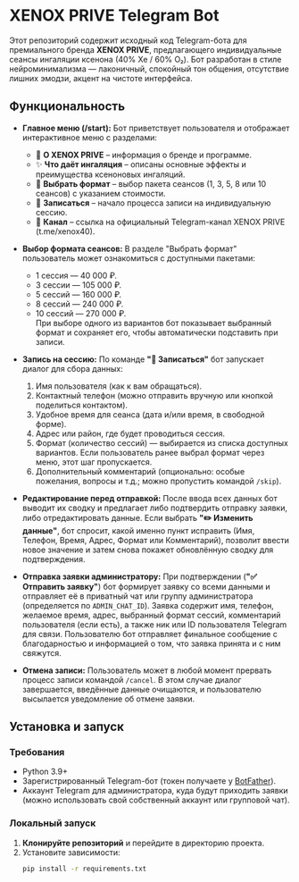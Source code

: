 # XENOX PRIVE Telegram Bot

Этот репозиторий содержит исходный код Telegram-бота для премиального бренда **XENOX PRIVE**, предлагающего индивидуальные сеансы ингаляции ксенона (40% Xe / 60% O₂). Бот разработан в стиле нейроминимализма — лаконичный, спокойный тон общения, отсутствие лишних эмодзи, акцент на чистоте интерфейса.

## Функциональность

- **Главное меню (/start):** Бот приветствует пользователя и отображает интерактивное меню с разделами:
  - 📍 **О XENOX PRIVE** – информация о бренде и программе.
  - ✨ **Что даёт ингаляция** – описаны основные эффекты и преимущества ксеноновых ингаляций.
  - 🧘 **Выбрать формат** – выбор пакета сеансов (1, 3, 5, 8 или 10 сеансов) с указанием стоимости.
  - 📝 **Записаться** – начало процесса записи на индивидуальную сессию.
  - 📡 **Канал** – ссылка на официальный Telegram-канал XENOX PRIVE (t.me/xenox40).

- **Выбор формата сеансов:** В разделе "Выбрать формат" пользователь может ознакомиться с доступными пакетами:
  - 1 сессия — 40 000 ₽.
  - 3 сессии — 105 000 ₽. 
  - 5 сессий — 160 000 ₽. 
  - 8 сессий — 240 000 ₽. 
  - 10 сессий — 270 000 ₽.  
  При выборе одного из вариантов бот показывает выбранный формат и сохраняет его, чтобы автоматически подставить при записи.

- **Запись на сессию:** По команде **"📝 Записаться"** бот запускает диалог для сбора данных:
  1. Имя пользователя (как к вам обращаться).
  2. Контактный телефон (можно отправить вручную или кнопкой поделиться контактом).
  3. Удобное время для сеанса (дата и/или время, в свободной форме).
  4. Адрес или район, где будет проводиться сессия.
  5. Формат (количество сессий) — выбирается из списка доступных вариантов. Если пользователь ранее выбрал формат через меню, этот шаг пропускается.
  6. Дополнительный комментарий (опционально: особые пожелания, вопросы и т.д.; можно пропустить командой `/skip`).

- **Редактирование перед отправкой:** После ввода всех данных бот выводит их сводку и предлагает либо подтвердить отправку заявки, либо отредактировать данные. Если выбрать **"✏️ Изменить данные"**, бот спросит, какой именно пункт исправить (Имя, Телефон, Время, Адрес, Формат или Комментарий), позволит ввести новое значение и затем снова покажет обновлённую сводку для подтверждения.

- **Отправка заявки администратору:** При подтверждении (**"✅ Отправить заявку"**) бот формирует заявку со всеми данными и отправляет её в приватный чат или группу администратора (определяется по `ADMIN_CHAT_ID`). Заявка содержит имя, телефон, желаемое время, адрес, выбранный формат сессий, комментарий пользователя (если есть), а также ник или ID пользователя Telegram для связи. Пользователю бот отправляет финальное сообщение с благодарностью и информацией о том, что заявка принята и с ним свяжутся.

- **Отмена записи:** Пользователь может в любой момент прервать процесс записи командой `/cancel`. В этом случае диалог завершается, введённые данные очищаются, и пользователю высылается уведомление об отмене заявки.

## Установка и запуск

### Требования

- Python 3.9+  
- Зарегистрированный Telegram-бот (токен получаете у [BotFather](https://t.me/BotFather)).  
- Аккаунт Telegram для администратора, куда будут приходить заявки (можно использовать свой собственный аккаунт или групповой чат).

### Локальный запуск

1. **Клонируйте репозиторий** и перейдите в директорию проекта. 
2. Установите зависимости:
   ```bash
   pip install -r requirements.txt
